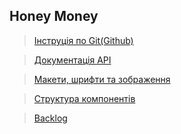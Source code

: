 ## Honey Money

> [Інструція по Git(Github)](https://drive.google.com/file/d/1eVWN5VVkT7ViW-0REDOYaSQPfHUDNu2y/view?usp=sharing)

> [Документація API](https://drive.google.com/file/d/1AVK6wPQoBmPHilBE8SMISRGmZEkzD-w5/view?usp=sharing)

> [Макети, шрифти та зображення](https://drive.google.com/open?id=1dRbuWibWA7KzJvGwVjgPMPFqL9ea72bu)

> [Структура компонентів](https://drive.google.com/file/d/11AzMZKc2hJw2uCkFejJcD1Jo9e-iuzlw/view?usp=sharing)

> [Backlog](https://drive.google.com/file/d/1fKpZREgyVuV9IvpnXcGBntaiJ9jFNnUA/view?usp=sharing)

